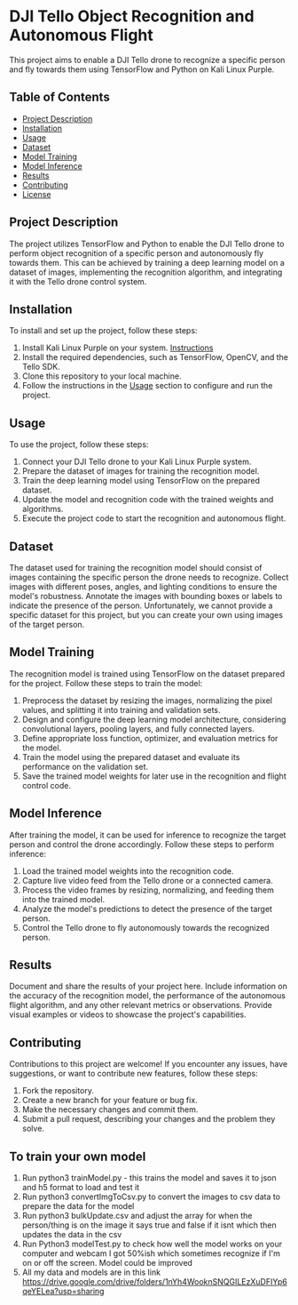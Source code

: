 # DJI Tello Object Recognition and Autonomous Flight

This project aims to enable a DJI Tello drone to recognize a specific person and fly towards them using TensorFlow and Python on Kali Linux Purple.

## Table of Contents

- [Project Description](#project-description)
- [Installation](#installation)
- [Usage](#usage)
- [Dataset](#dataset)
- [Model Training](#model-training)
- [Model Inference](#model-inference)
- [Results](#results)
- [Contributing](#contributing)
- [License](#license)

## Project Description

The project utilizes TensorFlow and Python to enable the DJI Tello drone to perform object recognition of a specific person and autonomously fly towards them. This can be achieved by training a deep learning model on a dataset of images, implementing the recognition algorithm, and integrating it with the Tello drone control system.

## Installation

To install and set up the project, follow these steps:

1. Install Kali Linux Purple on your system. [Instructions](https://www.kali.org/docs/general-use/install-nvidia-drivers-on-kali-linux/)
2. Install the required dependencies, such as TensorFlow, OpenCV, and the Tello SDK.
3. Clone this repository to your local machine.
4. Follow the instructions in the [Usage](#usage) section to configure and run the project.

## Usage

To use the project, follow these steps:

1. Connect your DJI Tello drone to your Kali Linux Purple system.
2. Prepare the dataset of images for training the recognition model.
3. Train the deep learning model using TensorFlow on the prepared dataset.
4. Update the model and recognition code with the trained weights and algorithms.
5. Execute the project code to start the recognition and autonomous flight.

## Dataset

The dataset used for training the recognition model should consist of images containing the specific person the drone needs to recognize. Collect images with different poses, angles, and lighting conditions to ensure the model's robustness. Annotate the images with bounding boxes or labels to indicate the presence of the person. Unfortunately, we cannot provide a specific dataset for this project, but you can create your own using images of the target person.

## Model Training

The recognition model is trained using TensorFlow on the dataset prepared for the project. Follow these steps to train the model:

1. Preprocess the dataset by resizing the images, normalizing the pixel values, and splitting it into training and validation sets.
2. Design and configure the deep learning model architecture, considering convolutional layers, pooling layers, and fully connected layers.
3. Define appropriate loss function, optimizer, and evaluation metrics for the model.
4. Train the model using the prepared dataset and evaluate its performance on the validation set.
5. Save the trained model weights for later use in the recognition and flight control code.

## Model Inference

After training the model, it can be used for inference to recognize the target person and control the drone accordingly. Follow these steps to perform inference:

1. Load the trained model weights into the recognition code.
2. Capture live video feed from the Tello drone or a connected camera.
3. Process the video frames by resizing, normalizing, and feeding them into the trained model.
4. Analyze the model's predictions to detect the presence of the target person.
5. Control the Tello drone to fly autonomously towards the recognized person.

## Results

Document and share the results of your project here. Include information on the accuracy of the recognition model, the performance of the autonomous flight algorithm, and any other relevant metrics or observations. Provide visual examples or videos to showcase the project's capabilities.

## Contributing

Contributions to this project are welcome! If you encounter any issues, have suggestions, or want to contribute new features, follow these steps:

1. Fork the repository.
2. Create a new branch for your feature or bug fix.
3. Make the necessary changes and commit them.
4. Submit a pull request, describing your changes and the problem they solve.

## To train your own model

1. Run python3 trainModel.py - this trains the model and saves it to json and h5 format to load and test it
2. Run python3 convertImgToCsv.py to convert the images to csv data to prepare the data for the model
3. Run python3 bulkUpdate.csv and adjust the array for when the person/thing is on the image it says true and false if it isnt which then updates the data in the csv
4. Run Python3 modelTest.py to check how well the model works on your computer and webcam I got 50%ish which sometimes recognize if I'm on or off the screen. Model could be improved
5. All my data and models are in this link https://drive.google.com/drive/folders/1nYh4WooknSNQGILEzXuDFIYp6qeYELea?usp=sharing
